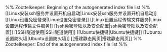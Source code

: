 %% Zoottelkeeper: Beginning of the autogenerated index file list  %%
 [[Linux安装ssh服务并设置开机自启动|Linux安装ssh服务并设置开机自启动]]
 [[Linux设置免密登录|Linux设置免密登录]]
 [[Linux设置远程传输文件服务|Linux设置远程传输文件服务]]
 [[ssh免密登陆以及安全配置|ssh免密登陆以及安全配置]]
 [[SSH隧道使用|SSH隧道使用]]
 [[Ubuntu快捷键|Ubuntu快捷键]]
 [[Ubuntu设置防火墙|Ubuntu设置防火墙]]
 [[搭建静态网页|搭建静态网页]]
%% Zoottelkeeper: End of the autogenerated index file list  %%
